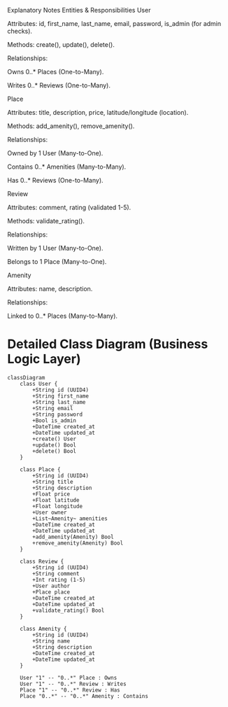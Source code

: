 Explanatory Notes
Entities & Responsibilities
User

Attributes: id, first_name, last_name, email, password, is_admin (for admin checks).

Methods: create(), update(), delete().

Relationships:

Owns 0..* Places (One-to-Many).

Writes 0..* Reviews (One-to-Many).

Place

Attributes: title, description, price, latitude/longitude (location).

Methods: add_amenity(), remove_amenity().

Relationships:

Owned by 1 User (Many-to-One).

Contains 0..* Amenities (Many-to-Many).

Has 0..* Reviews (One-to-Many).

Review

Attributes: comment, rating (validated 1-5).

Methods: validate_rating().

Relationships:

Written by 1 User (Many-to-One).

Belongs to 1 Place (Many-to-One).

Amenity

Attributes: name, description.

Relationships:

Linked to 0..* Places (Many-to-Many).



# Detailed Class Diagram (Business Logic Layer)

```mermaid
classDiagram
    class User {
        +String id (UUID4)
        +String first_name
        +String last_name
        +String email
        +String password
        +Bool is_admin
        +DateTime created_at
        +DateTime updated_at
        +create() User
        +update() Bool
        +delete() Bool
    }

    class Place {
        +String id (UUID4)
        +String title
        +String description
        +Float price
        +Float latitude
        +Float longitude
        +User owner
        +List~Amenity~ amenities
        +DateTime created_at
        +DateTime updated_at
        +add_amenity(Amenity) Bool
        +remove_amenity(Amenity) Bool
    }

    class Review {
        +String id (UUID4)
        +String comment
        +Int rating (1-5)
        +User author
        +Place place
        +DateTime created_at
        +DateTime updated_at
        +validate_rating() Bool
    }

    class Amenity {
        +String id (UUID4)
        +String name
        +String description
        +DateTime created_at
        +DateTime updated_at
    }

    User "1" -- "0..*" Place : Owns
    User "1" -- "0..*" Review : Writes
    Place "1" -- "0..*" Review : Has
    Place "0..*" -- "0..*" Amenity : Contains
